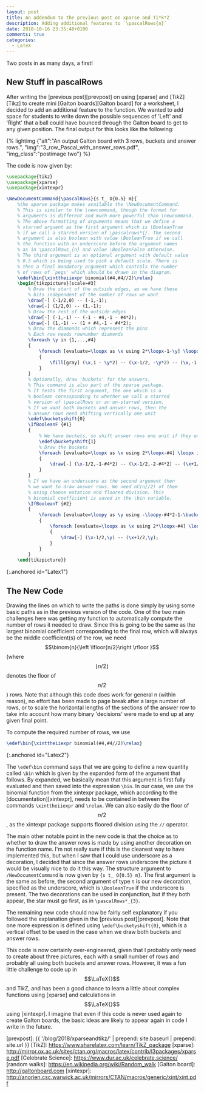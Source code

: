 ```yaml
---
layout: post
title: An addendum to the previous post on xparse and Ti*k*Z
description: Adding additional features to `\pascalRows{n}`
date: 2018-10-16 23:35:48+0100
comments: true
categories:
  - LaTeX
---
```

Two posts in as many days, a first!

## New Stuff in pascalRows ##

After writing the [previous post][prevpost] on using [xparse] and [Ti*k*Z][Tikz] to create mini [Galton boards][Galton board] for a worksheet, I decided to add an additional feature to the function. We wanted to add space for students to write down the possible sequences of 'Left' and 'Right' that a ball could have bounced through the Galton board to get to any given position. The final output for this looks like the following:

{% lightimg {"alt":"An output Galton board with 3 rows, buckets and answer rows.", "img":"3_row_Pascal_with_answer_rows.pdf", "img_class":"postimage two"} %}

The code is now given by:

~~~tex
\usepackage{tikz}
\usepackage{xparse}
\usepackage{xintexpr}

\NewDocumentCommand{\pascalRows}{s t_ O{0.5} m}{
	%the xparse package makes available the \NewDocumentCommand.
	% This is similar to the \newcommand, though the format for
	% arguments is different and much more powerful than \newcommand.
	% The above formatting of arguments means that we define a
	% starred arguent as the first argument which is \BooleanTrue
	% if we call a starred version of \pascalrows*{}. The second
	% argument is also boolean with value \BooleanTrue if we call
	% the function with an underscore before the argument names
	% as in \pascalRows_{n} and value \BooleanFalse otherwise.
	% The third argument is an optional argument with default value
	% 0.5 which is being used to pick a default scale. There is
	% then a final mandatory argument which controls the number
	% of rows of `pegs' which should be drawn in the diagram.
	\edef\bin{\xinttheiiexpr binomial(#4,#4//2)\relax}
	\begin{tikzpicture}[scale=#3]
		% Draw the start of the outside edges, as we have these
		% bits independent of the number of rows we want 
		\draw[-] (-1/2,0) -- (-1,-1);
		\draw[-] (1/2,0) -- (1,-1);
		% Draw the rest of the outside edges
		\draw[-] (-1,-1) -- (-1 - #4,-1 - #4*2);
		\draw[-] (1,-1) -- (1 + #4,-1 - #4*2);
		% Draw the diamonds which represent the pins
		% Each row needs rownumber diamonds
		\foreach \y in {1,...,#4}
		{
			\foreach [evaluate=\loopx as \x using 2*\loopx-1-\y] \loopx in {1,...,\y}
			{
				\fill[gray] (\x,1 - \y*2) -- (\x-1/2, -\y*2) -- (\x,-1 - \y*2) -- (\x+1/2,- \y*2) -- (\x,1 - \y*2);
			}
		}
		% Optionally, draw 'buckets' for the answers.
		% This command is also part of the xparse package.
		% It tests the first argument, the one which is a
		% boolean coressponding to whether we call a starred
		% version of \pascalRows or an un-starred version.
		% If we want both buckets and answer rows, then the
		% answer rows need shifting vertically one unit
		\edef\bucketyshift{0}
		\IfBooleanF {#1}
		{
			% We have buckets, so shift answer rows one unit if they exist
			\edef\bucketyshift{1}
			% Draw the buckets
			\foreach [evaluate=\loopx as \x using 2*\loopx-#4] \loopx in {0,1,...,#4}
			{
				\draw[-] (\x-1/2,-1-#4*2) -- (\x-1/2,-2-#4*2) -- (\x+1/2,-2-#4*2) -- (\x+1/2,-1-#4*2);
			}
		}
		% If we have an underscore as the second argument then
		% we want to draw answer rows. We need nC(n//2) of them
		% using choose notation and floored division. This
		% binomial coefficient is saved in the \bin variable.
		\IfBooleanT {#2}
		{
			\foreach [evaluate=\loopy as \y using -\loopy-#4*2-1-\bucketyshift]\loopy in {1,...,\bin}
			{
				\foreach [evaluate=\loopx as \x using 2*\loopx-#4] \loopx in {0,1,...,#4}
				{
					\draw[-] (\x-1/2,\y) -- (\x+1/2,\y);
				}
			}
		}
	\end{tikzpicture}}
~~~
{:.anchored id="Latex1"}

## The New Code ##

Drawing the lines on which to write the paths is done simply by using some basic paths as in the previous version of the code. One of the two main challenges here was getting my function to automatically compute the number of rows it needed to draw. Since this is going to be the same as the largest binomial coefficient corresponding to the final row, which will always be the middle coefficient(s) of the row, we need $$\binom{n}{\left \lfloor{n/2}\right \rfloor }$$ (where $$\left \lfloor{n/2}\right \rfloor$$ denotes the floor of $$n/2$$) rows. Note that although this code does work for general n (within reason), no effort has been made to page break after a large number of rows, or to scale the horizontal lengths of the sections of the answer row to take into account how many binary 'decisions' were made to end up at any given final point.

To compute the required number of rows, we use 

~~~tex
\edef\bin{\xinttheiiexpr binomial(#4,#4//2)\relax}
~~~
{:.anchored id="Latex2"}

The `\edef\bin` command says that we are going to define a new quantity called `\bin` which is given by the expanded form of the argument that follows. By expanded, we basically mean that this argument is first fully evaluated and then saved into the expression `\bin`. In our case, we use the binomial function from the xintexpr package, which according to the [documentation][xintexpr], needs to be contained in between the commands `\xinttheiiexpr` and `\relax`. We can also easily do the floor of $$n/2$$, as the xintexpr package supports floored division using the `//` operator.

The main other notable point in the new code is that the choice as to whether to draw the answer rows is made by using another decoration on the function name. I'm not really sure if this is the cleanest way to have implemented this, but when I saw that I could use underscore as a decoration, I decided that since the answer rows underscore the picture it would be visually nice to do it this way. The structure argument to `/NewDocumentCommand` is now given by `{s t_ O{0.5} m}`. The first argument is the same as before, the second argument of type `t` is our new decoration, specified as the underscore, which is `\BooleanTrue` if the underscore is present. The two decorations can be used in conjunction, but if they both appear, the star must go first, as in `\pascalRows*_{3}`.

The remaining new code should now be fairly self explanatory if you followed the explanation given in the [previous post][prevpost]. Note that one more expression is defined using `\edef\bucketyshift{0}`, which is a vertical offset to be used in the case when we draw both buckets and answer rows.

This code is now certainly over-engineered, given that I probably only need to create about three pictures, each with a small number of rows and probably all using both buckets and answer rows. However, it was a fun little challenge to code up in $$\LaTeX{}$$ and Ti*k*Z, and has been a good chance to learn a little about complex functions using [xparse] and calculations in $$\LaTeX{}$$ using [xintexpr]. I imagine that even if this code is never used again to create Galton boards, the basic ideas are likely to appear again in code I write in the future.

[prevpost]: {{ '/blog/2018/xparseandtikz/' | prepend: site.baseurl | prepend: site.url }}
[TikZ]: https://www.sharelatex.com/learn/TikZ_package
[xparse]: http://mirror.ox.ac.uk/sites/ctan.org/macros/latex/contrib/l3packages/xparse.pdf
[Celebrate Science]: https://www.dur.ac.uk/celebrate.science/
[random walks]: https://en.wikipedia.org/wiki/Random_walk
[Galton board]: http://galtonboard.com
[xintexpr]: http://anorien.csc.warwick.ac.uk/mirrors/CTAN/macros/generic/xint/xint.pdf